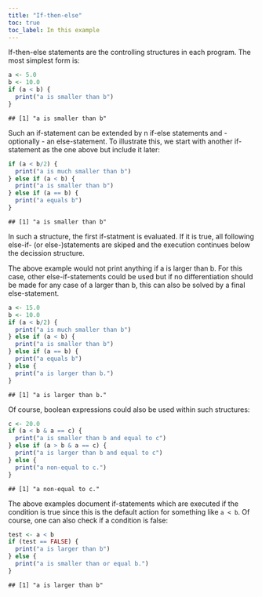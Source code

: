 ```yaml
---
title: "If-then-else"
toc: true
toc_label: In this example
---
```


If-then-else statements are the controlling structures in each program. The most
simplest form is:

```r
a <- 5.0
b <- 10.0
if (a < b) {
  print("a is smaller than b")
}
```

```
## [1] "a is smaller than b"
```
Such an if-statement can be extended by n if-else statements and - optionally - 
an else-statement. To illustrate this, we start with another if-statement as the
one above but include it later:

```r
if (a < b/2) {
  print("a is much smaller than b")
} else if (a < b) {
  print("a is smaller than b")
} else if (a == b) {
  print("a equals b")
} 
```

```
## [1] "a is smaller than b"
```
In such a structure, the first if-statment is evaluated. If it is true, all 
following else-if- (or else-)statements are skiped and the execution continues
below the decission structure.

The above example would not print anything if a is larger than b. For this case,
other else-if-statements could be used but if no differentiation should be made
for any case of a larger than b, this can also be solved by a final 
else-statement.

```r
a <- 15.0
b <- 10.0
if (a < b/2) {
  print("a is much smaller than b")
} else if (a < b) {
  print("a is smaller than b")
} else if (a == b) {
  print("a equals b")
} else {
  print("a is larger than b.")
}
```

```
## [1] "a is larger than b."
```
Of course, boolean expressions could also be used within such structures:

```r
c <- 20.0
if (a < b & a == c) {
  print("a is smaller than b and equal to c")
} else if (a > b & a == c) {
  print("a is larger than b and equal to c")
} else {
  print("a non-equal to c.")
}
```

```
## [1] "a non-equal to c."
```
The above examples document if-statements which are executed if the condition is
true since this is the default action for something like `a < b`. Of course,
one can also check if a condition is false:

```r
test <- a < b
if (test == FALSE) {
  print("a is larger than b")
} else {
  print("a is smaller than or equal b.")
}
```

```
## [1] "a is larger than b"
```
